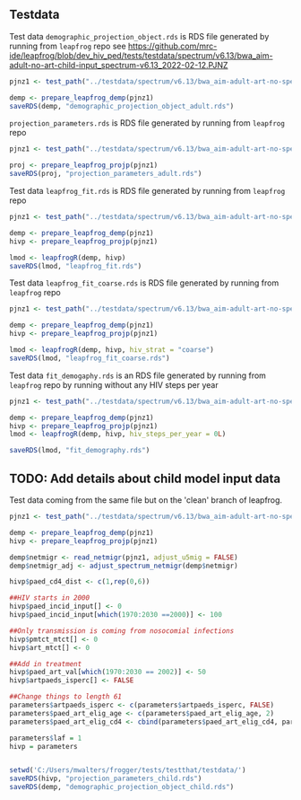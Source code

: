 ## Testdata

Test data `demographic_projection_object.rds` is RDS file generated by running from `leapfrog` repo
see https://github.com/mrc-ide/leapfrog/blob/dev_hiv_ped/tests/testdata/spectrum/v6.13/bwa_aim-adult-no-art-child-input_spectrum-v6.13_2022-02-12.PJNZ

```R
pjnz1 <- test_path("../testdata/spectrum/v6.13/bwa_aim-adult-art-no-special-elig_v6.13_2022-04-18.PJNZ")

demp <- prepare_leapfrog_demp(pjnz1)
saveRDS(demp, "demographic_projection_object_adult.rds")
```

`projection_parameters.rds` is RDS file generated by running from `leapfrog` repo

```R
pjnz1 <- test_path("../testdata/spectrum/v6.13/bwa_aim-adult-art-no-special-elig_v6.13_2022-04-18.PJNZ")

proj <- prepare_leapfrog_projp(pjnz1)
saveRDS(proj, "projection_parameters_adult.rds")
```

Test data `leapfrog_fit.rds` is RDS file generated by running from `leapfrog` repo

```R
pjnz1 <- test_path("../testdata/spectrum/v6.13/bwa_aim-adult-art-no-special-elig_v6.13_2022-04-18.PJNZ")

demp <- prepare_leapfrog_demp(pjnz1)
hivp <- prepare_leapfrog_projp(pjnz1)

lmod <- leapfrogR(demp, hivp)
saveRDS(lmod, "leapfrog_fit.rds")
```

Test data `leapfrog_fit_coarse.rds` is RDS file generated by running from `leapfrog` repo

```R
pjnz1 <- test_path("../testdata/spectrum/v6.13/bwa_aim-adult-art-no-special-elig_v6.13_2022-04-18.PJNZ")

demp <- prepare_leapfrog_demp(pjnz1)
hivp <- prepare_leapfrog_projp(pjnz1)

lmod <- leapfrogR(demp, hivp, hiv_strat = "coarse")
saveRDS(lmod, "leapfrog_fit_coarse.rds")
```

Test data `fit_demogaphy.rds` is an RDS file generated by running from `leapfrog` repo by running without any HIV steps
per year

```R
pjnz1 <- test_path("../testdata/spectrum/v6.13/bwa_aim-adult-art-no-special-elig_v6.13_2022-04-18.PJNZ")

demp <- prepare_leapfrog_demp(pjnz1)
hivp <- prepare_leapfrog_projp(pjnz1)
lmod <- leapfrogR(demp, hivp, hiv_steps_per_year = 0L)

saveRDS(lmod, "fit_demography.rds")
```

## TODO: Add details about child model input data

Test data coming from the same file but on the 'clean' branch of leapfrog. 

```R
pjnz1 <- test_path("../testdata/spectrum/v6.13/bwa_aim-adult-art-no-special-elig_v6.13_2022-04-18.PJNZ")

demp <- prepare_leapfrog_demp(pjnz1)
hivp <- prepare_leapfrog_projp(pjnz1)

demp$netmigr <- read_netmigr(pjnz1, adjust_u5mig = FALSE)
demp$netmigr_adj <- adjust_spectrum_netmigr(demp$netmigr)

hivp$paed_cd4_dist <- c(1,rep(0,6))

##HIV starts in 2000
hivp$paed_incid_input[] <- 0
hivp$paed_incid_input[which(1970:2030 ==2000)] <- 100

##Only transmission is coming from nosocomial infections
hivp$pmtct_mtct[] <- 0
hivp$art_mtct[] <- 0

##Add in treatment
hivp$paed_art_val[which(1970:2030 == 2002)] <- 50
hivp$artpaeds_isperc[] <- FALSE

##Change things to length 61
parameters$artpaeds_isperc <- c(parameters$artpaeds_isperc, FALSE)
parameters$paed_art_elig_age <- c(parameters$paed_art_elig_age, 2)
parameters$paed_art_elig_cd4 <- cbind(parameters$paed_art_elig_cd4, parameters$paed_art_elig_cd4[,ncol(parameters$paed_art_elig_cd4)])

parameters$laf = 1
hivp = parameters


setwd('C:/Users/mwalters/frogger/tests/testthat/testdata/')
saveRDS(hivp, "projection_parameters_child.rds")
saveRDS(demp, "demographic_projection_object_child.rds")

```

